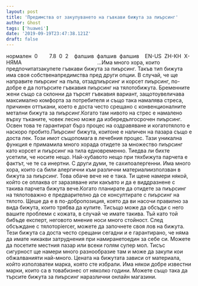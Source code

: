 ```yaml
---
layout: post
title: 'Предимства от закупуването на гъвкави бижута за пиърсинг'
author: Ghost
tags: ['huawei']
date: '2019-09-19T23:47:38.121Z'
draft: false
---
```


нормален  0        7.8  0  2    фалшив  фалшив  фалшив    EN-US  ZH-КН  X-НЯМА                                                    ...Има много хора, които предпочитатзакупете гъвкави бижута за пиърсинг. Такъв тип бижута има своя собственапредимства пред други опции. В случай, че ще направите пиърсинг на пъпа, отзадпиърсинг и корсет пиърсинг, по-добре е да потърсите гъвкавия пиърсинг на тялотобижута. Бременните жени също са склонни да търсят гъвкавия вариант, защотоувеличава максимално комфорта за потребителя и също така намалява стреса, причинен оттъкани, което е доста често срещано с конвенционалните метални бижута за пиърсинг.Когато там нивото на стрес е намалено върху тъканите, човек лесно може да избередългосрочен пиърсинг. Освен това те гарантират бърз процес на оздравяване и когатотялото е наскоро пробито.Пиърсинг бижута, коитоне е наличен на пазара също е доста лек. Този имот същопомага в лечебния процес. Тази уникална функция е примамила много хорада отидете за множество пиърсинг като корсет и пиърсинг на тила едновременно. Тиедва ли бихте усетили, че носите нещо. Най-хубавото нещо при тяхбижута парчета е фактът, че те са инертни. С други думи, те сахипоалергенни. Има много хора, които са били алергични към различни материалиизползван в бижута за пиърсинг. Това обаче вече не е така. Ти щене намери някой, който се оплаква от заразяване или какъвто и да е виддразнене с такива парчета бижута вече.Когато планирате да отидете за пиърсинг на тялотоважно е предварително да се консултирате с пиърсинг на тялото. Щеше да е в по-добропозиция, която да ви насочи правилно за вида бижута, които трябва да купите. Тисъщо може да обсъди с него вашите проблеми с кожата, в случай че имате такива. Тъй като той бибъде експерт, неговото мнение носи много стойност. След обсъждане с тялотоpiercer, можете да започнете своя лов на бижута. Тези бижута са доста често срещани сегадни и е гарантирано, че няма да имате никакви затруднения при намиранетоедин за себе си. Можете да посетите местния пазар или всеки голям супер мол. Тисъс сигурност ще намери много разнообразие там и може да закупи кои обжалванияти най-много. Цената на бижутата зависи от материала, който използватеи марка, която сте избрали. Има някои добре известни марки, които са в товабизнес от няколко години. Можете също така да търсите бижута за пиърсинг наразлични онлайн магазини.
